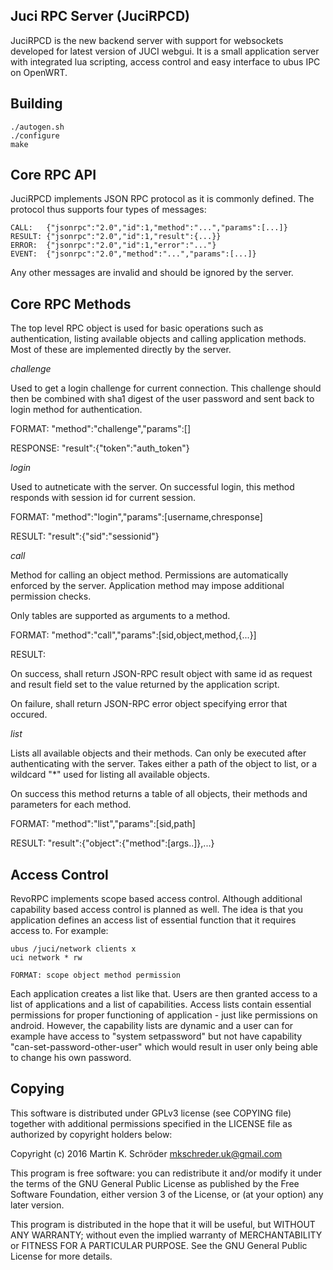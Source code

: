 Juci RPC Server (JuciRPCD)
--------------------------

JuciRPCD is the new backend server with support for websockets developed for
latest version of JUCI webgui. It is a small application server with integrated
lua scripting, access control and easy interface to ubus IPC on OpenWRT. 

Building
--------

	./autogen.sh
	./configure 
	make 

Core RPC API
------------

JuciRPCD implements JSON RPC protocol as it is commonly defined. The protocol
thus supports four types of messages: 

	CALL:   {"jsonrpc":"2.0","id":1,"method":"...","params":[...]}
	RESULT: {"jsonrpc":"2.0","id":1,"result":{...}}
	ERROR:  {"jsonrpc":"2.0","id":1,"error":"..."}
	EVENT:  {"jsonrpc":"2.0","method":"...","params":[...]}

Any other messages are invalid and should be ignored by the server. 

Core RPC Methods
----------------

The top level RPC object is used for basic operations such as authentication,
listing available objects and calling application methods. Most of these are
implemented directly by the server.  

*challenge*

Used to get a login challenge for current connection. This challenge should
then be combined with sha1 digest of the user password and sent back to login
method for authentication.  

FORMAT: 
	"method":"challenge","params":[]

RESPONSE: 
	"result":{"token":"auth_token"}

*login*

Used to autneticate with the server. On successful login, this method responds
with session id for current session. 

FORMAT: 
	"method":"login","params":[username,chresponse]

RESULT: 
	"result":{"sid":"sessionid"}

*call*

Method for calling an object method. Permissions are automatically enforced by
the server. Application method may impose additional permission checks. 

Only tables are supported as arguments to a method.  

FORMAT: 
	"method":"call","params":[sid,object,method,{...}]

RESULT: 

On success, shall return JSON-RPC result object with same id as request and
result field set to the value returned by the application script. 

On failure, shall return JSON-RPC error object specifying error that occured. 

*list*

Lists all available objects and their methods. Can only be executed after
authenticating with the server. Takes either a path of the object to list, or a
wildcard "\*" used for listing all available objects. 

On success this method returns a table of all objects, their methods and
parameters for each method. 

FORMAT: 
	"method":"list","params":[sid,path]

RESULT: 
	"result":{"object":{"method":[args..]},...}

Access Control
--------------

RevoRPC implements scope based access control. Although additional capability
based access control is planned as well. The idea is that you application
defines an access list of essential function that it requires access to. For
example: 
	
	ubus /juci/network clients x 
	uci network * rw

	FORMAT: scope object method permission

Each application creates a list like that. Users are then granted access to a
list of applications and a list of capabilities. Access lists contain essential
permissions for proper functioning of application - just like permissions on
android. However, the capability lists are dynamic and a user can for example
have access to "system setpassword" but not have capability
"can-set-password-other-user" which would result in user only being able to
change his own password. 

Copying
-------

This software is distributed under GPLv3 license (see COPYING file) together
with additional permissions specified in the LICENSE file as authorized by
copyright holders below: 

Copyright (c) 2016 Martin K. Schröder <mkschreder.uk@gmail.com>

This program is free software: you can redistribute it and/or modify it under
the terms of the GNU General Public License as published by the Free Software
Foundation, either version 3 of the License, or (at your option) any later
version. 

This program is distributed in the hope that it will be useful, but WITHOUT ANY
WARRANTY; without even the implied warranty of MERCHANTABILITY or FITNESS FOR A
PARTICULAR PURPOSE.  See the GNU General Public License for more details.
			
